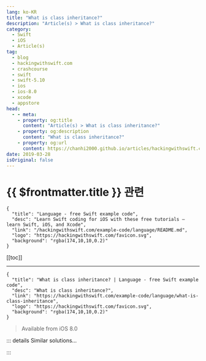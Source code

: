 ```yaml
---
lang: ko-KR
title: "What is class inheritance?"
description: "Article(s) > What is class inheritance?"
category:
  - Swift
  - iOS
  - Article(s)
tag: 
  - blog
  - hackingwithswift.com
  - crashcourse
  - swift
  - swift-5.10
  - ios
  - ios-8.0
  - xcode
  - appstore
head:
  - - meta:
    - property: og:title
      content: "Article(s) > What is class inheritance?"
    - property: og:description
      content: "What is class inheritance?"
    - property: og:url
      content: https://chanhi2000.github.io/articles/hackingwithswift.com/example-code/language/what-is-class-inheritance.html
date: 2019-03-28
isOriginal: false
---
```


# {{ $frontmatter.title }} 관련

```component VPCard
{
  "title": "Language - free Swift example code",
  "desc": "Learn Swift coding for iOS with these free tutorials – learn Swift, iOS, and Xcode",
  "link": "/hackingwithswift.com/example-code/language/README.md",
  "logo": "https://hackingwithswift.com/favicon.svg",
  "background": "rgba(174,10,10,0.2)"
}
```

[[toc]]

---

```component VPCard
{
  "title": "What is class inheritance? | Language - free Swift example code",
  "desc": "What is class inheritance?",
  "link": "https://hackingwithswift.com/example-code/language/what-is-class-inheritance",
  "logo": "https://hackingwithswift.com/favicon.svg",
  "background": "rgba(174,10,10,0.2)"
}
```

> Available from iOS 8.0

<!-- TODO: 작성 -->

<!-- 
Swift allows you to define a custom class as inheriting from another, which means it gains the functionality of the original class while being able to add its own. This is used extensively on Apple platforms: `UIButton` inherits from `UIControl`, which inherits from `UIView`, which inherits from `UIResponder`, which inherits from `NSObject`, for example.

This approach allows you to create something new by building upon and tweaking existing functionality. If you want to create a custom view for your app, you don’t need to go all the way back to basics – you can just inherit from `UIView` and make whatever changes you need. This means you automatically benefit from things like background colors, Auto Layout, `CALayer`, and more.

While inheritance is both power and used extensively, it does create some problems. The main two are first that it’s available only with classes and so Swift’s structs and enums are excluded, and the second are that it creates tight coupling, where one piece of code depends heavily on another piece of code.

-->

::: details Similar solutions…

<!--
/example-code/language/whats-the-difference-between-a-static-variable-and-a-class-variable">What’s the difference between a static variable and a class variable? 
/example-code/language/what-are-class-and-subtype-existentials">What are class and subtype existentials? 
/example-code/language/whats-the-difference-between-a-class-and-a-struct">What’s the difference between a class and a struct? 
/example-code/uikit/how-to-detect-when-your-size-class-changes">How to detect when your size class changes 
/example-code/language/fixing-class-viewcontroller-has-no-initializers">Fixing "Class ViewController has no initializers"</a>
-->

:::

